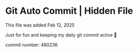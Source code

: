 # Git Auto Commit | Hidden File

This file was added Feb 12, 2025

Just for fun and keeping my daily git commit active 🤪

commit number: 480236
